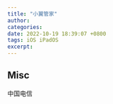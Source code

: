 ```yaml
---
title: "小翼管家"
author: 
categories: 
date: 2022-10-19 18:39:07 +0800
tags: iOS iPadOS
excerpt: 
---
```








## Misc

中国电信




